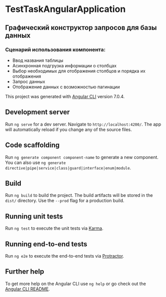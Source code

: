 # TestTaskAngularApplication

## Графический конструктор запросов для базы данных
### Сценарий использования компонента: 
  - Ввод названия таблицы
  - Асинхронная подгрузка информации о столбцах
  - Выбор необходимых для отображения столбцов и порядка их отображения
  - Запрос данных
  - Отображение данных с возможностью пагинации
  
This project was generated with [Angular CLI](https://github.com/angular/angular-cli) version 7.0.4.

## Development server

Run `ng serve` for a dev server. Navigate to `http://localhost:4200/`. The app will automatically reload if you change any of the source files.

## Code scaffolding

Run `ng generate component component-name` to generate a new component. You can also use `ng generate directive|pipe|service|class|guard|interface|enum|module`.

## Build

Run `ng build` to build the project. The build artifacts will be stored in the `dist/` directory. Use the `--prod` flag for a production build.

## Running unit tests

Run `ng test` to execute the unit tests via [Karma](https://karma-runner.github.io).

## Running end-to-end tests

Run `ng e2e` to execute the end-to-end tests via [Protractor](http://www.protractortest.org/).

## Further help

To get more help on the Angular CLI use `ng help` or go check out the [Angular CLI README](https://github.com/angular/angular-cli/blob/master/README.md).

